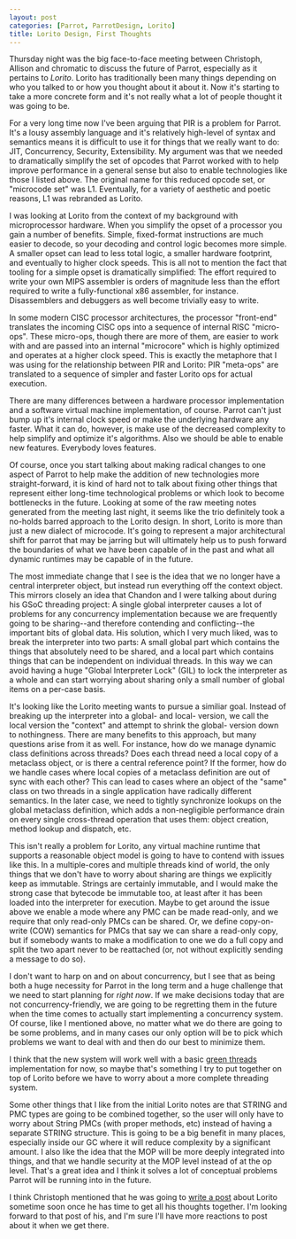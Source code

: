 ```yaml
---
layout: post
categories: [Parrot, ParrotDesign, Lorito]
title: Lorito Design, First Thoughts
---
```


Thursday night was the big face-to-face meeting between Christoph, Allison and
chromatic to discuss the future of Parrot, especially as it pertains to
*Lorito*. Lorito has traditionally been many things depending on who you
talked to or how you thought about it about it. Now it's starting to take a
more concrete form and it's not really what a lot of people thought it was
going to be.

For a very long time now I've been arguing that PIR is a problem for Parrot.
It's a lousy assembly language and it's relatively high-level of syntax and
semantics means it is difficult to use it for things that we really want to
do: JIT, Concurrency, Security, Extensibility. My argument was that we needed
to dramatically simplify the set of opcodes that Parrot worked with to help
improve performance in a general sense but also to enable technologies like
those I listed above. The original name for this reduced opcode set, or
"microcode set" was L1. Eventually, for a variety of aesthetic and poetic
reasons, L1 was rebranded as Lorito.

I was looking at Lorito from the context of my background with microprocessor
hardware. When you simplify the opset of a processor you gain a number of
benefits. Simple, fixed-format instructions are much easier to decode, so your
decoding and control logic becomes more simple. A smaller opset can lead to
less total logic, a smaller hardware footprint, and eventually to higher clock
speeds. This is all not to mention the fact that tooling for a simple opset
is dramatically simplified: The effort required to write your own MIPS
assembler is orders of magnitude less than the effort required to write a
fully-functional x86 assembler, for instance. Disassemblers and debuggers as
well become trivially easy to write.

In some modern CISC processor architectures, the processor "front-end"
translates the incoming CISC ops into a sequence of internal RISC "micro-ops".
These micro-ops, though there are more of them, are easier to work with and
are passed into an internal "microcore" which is highly optimized and operates
at a higher clock speed. This is exactly the metaphore that I was using for
the relationship between PIR and Lorito: PIR "meta-ops" are translated to
a sequence of simpler and faster Lorito ops for actual execution.

There are many differences between a hardware processor implementation and a
software virtual machine implementation, of course. Parrot can't just bump
up it's internal clock speed or make the underlying hardware any faster. What
it can do, however, is make use of the decreased complexity to help simplify
and optimize it's algorithms. Also we should be able to enable new features.
Everybody loves features.

Of course, once you start talking about making radical changes to one aspect
of Parrot to help make the addition of new technologies more straight-forward,
it is kind of hard not to talk about fixing other things that represent either
long-time technological problems or which look to become bottlenecks in the
future. Looking at some of the raw meeting notes generated from the meeting
last night, it seems like the trio definitely took a no-holds barred
approach to the Lorito design. In short, Lorito is more than just a new
dialect of microcode. It's going to represent a major architectural shift for
parrot that may be jarring but will ultimately help us to push forward the
boundaries of what we have been capable of in the past and what all dynamic
runtimes may be capable of in the future.

The most immediate change that I see is the idea that we no longer have a
central interpreter object, but instead run everything off the context object.
This mirrors closely an idea that Chandon and I were talking about during his
GSoC threading project: A single global interpreter causes a lot of problems
for any concurrency implementation because we are frequently going to be
sharing--and therefore contending and conflicting--the important bits of
global data. His solution, which I very much liked, was to break the
interpreter into two parts: A small global part which contains the things that
absolutely need to be shared, and a local part which contains things that can
be independent on individual threads. In this way we can avoid having a huge
"Global Interpreter Lock" (GIL) to lock the interpreter as a whole and can
start worrying about sharing only a small number of global items on a per-case
basis.

It's looking like the Lorito meeting wants to pursue a similiar goal. Instead
of breaking up the interpreter into a global- and local- version, we call the
local version the "context" and attempt to shrink the global- version down to
nothingness. There are many benefits to this approach, but many questions
arise from it as well. For instance, how do we manage dynamic class
definitions across threads? Does each thread need a local copy of a metaclass
object, or is there a central reference point? If the former, how do we handle
cases where local copies of a metaclass definition are out of sync with each
other? This can lead to cases where an object of the "same" class on two
threads in a single application have radically different semantics. In the
later case, we need to tightly synchronize lookups on the global metaclass
definition, which adds a non-negligible performance drain on every single
cross-thread operation that uses them: object creation, method lookup and
dispatch, etc.

This isn't really a problem for Lorito, any virtual machine runtime that
supports a reasonable object model is going to have to contend with issues
like this. In a multiple-cores and multiple threads kind of world, the only
things that we don't have to worry about sharing are things we explicitly keep
as immutable. Strings are certainly immutable, and I would make the strong
case that bytecode be immutable too, at least after it has been loaded into
the interpreter for execution. Maybe to get around the issue above we enable
a mode where any PMC can be made read-only, and we require that only read-only
PMCs can be shared. Or, we define copy-on-write (COW) semantics for PMCs that
say we can share a read-only copy, but if somebody wants to make a
modification to one we do a full copy and split the two apart never to be
reattached (or, not without explicitly sending a message to do so).

I don't want to harp on and on about concurrency, but I see that as being both
a huge necessity for Parrot in the long term and a huge challenge that we need
to start planning for *right now*. If we make decisions today that are not
concurrency-friendly, we are going to be regretting them in the future when
the time comes to actually start implementing a concurrency system. Of course,
like I mentioned above, no matter what we do there are going to be some
problems, and in many cases our only option will be to pick which problems
we want to deal with and then do our best to minimize them.

I think that the new system will work well with a basic [green threads][]
implementation for now, so maybe that's something I try to put together on
top of Lorito before we have to worry about a more complete threading system.

[green threads]: /2010/06/02/parrottheory_green_threads.html

Some other things that I like from the initial Lorito notes are that STRING
and PMC types are going to be combined together, so the user will only have
to worry about String PMCs (with proper methods, etc) instead of having a
separate STRING structure. This is going to be a big benefit in many places,
especially inside our GC where it will reduce complexity by a significant
amount. I also like the idea that the MOP will be more deeply integrated into
things, and that we handle security at the MOP level instead of at the op
level. That's a great idea and I think it solves a lot of conceptual problems
Parrot will be running into in the future.

I think Christoph mentioned that he was going to [write a post][reparrot]
about Lorito sometime soon once he has time to get all his thoughts together.
I'm looking forward to that post of his, and I'm sure I'll have more reactions
to post about it when we get there.

[reparrot]: http://reparrot.blogspot.com/
